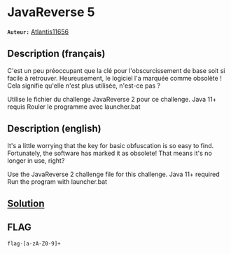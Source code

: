 # JavaReverse 5
**`Auteur:`** [Atlantis11656](https://github.com/MassinissaDjellouli)

## Description (français)
C'est un peu préoccupant que la clé pour l'obscurcissement de base soit si facile à retrouver. Heureusement, le logiciel l'a marquée comme obsolète ! Cela signifie qu'elle n'est plus utilisée, n'est-ce pas ?

Utilise le fichier du challenge JavaReverse 2 pour ce challenge.
Java 11+ requis
Rouler le programme avec launcher.bat
## Description (english)
It's a little worrying that the key for basic obfuscation is so easy to find. Fortunately, the software has marked it as obsolete! That means it's no longer in use, right?

Use the JavaReverse 2 challenge file for this challenge.
Java 11+ required
Run the program with launcher.bat
## [Solution](./Solution/WRITEUP.MD)
## FLAG
`flag-[a-zA-Z0-9]+`
